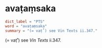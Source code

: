 # avaṭaṃsaka

``` toml
dict_label = "PTS"
word = "avaṭaṃsaka"
summary = "(= vaṭ˚) see Vin Texts ii.347."
```

(= vaṭ˚) see *Vin Texts* ii.347.

